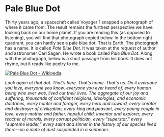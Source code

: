 # Pale Blue Dot

Thirty years ago, a spacecraft called Voyager 1 snapped a photograph of where it came from. The result remains the furthest perspective we have looking back on our home planet. If you are reading this (as opposed to listening), you will find that photograph copied below. In the bottom right quadrant, you can hardly see a pale blue dot. That is Earth. The photograph has a name. It is called _Pale Blue Dot_. It was taken at the request of author and astronomer Carl Sagan. He wrote a book called _Pale Blue Dot_. Along with the photograph, below is a short passage from his book. It does not rhyme, but it reads like poetry to me.

[![Pale Blue Dot - Wikipedia](https://substackcdn.com/image/fetch/w_1456,c_limit,f_auto,q_auto:good,fl_progressive:steep/https%3A%2F%2Fsubstack-post-media.s3.amazonaws.com%2Fpublic%2Fimages%2Fce87371a-7dff-4b5f-96b3-06d3952da5f7_453x614.png)](https://substackcdn.com/image/fetch/f_auto,q_auto:good,fl_progressive:steep/https%3A%2F%2Fsubstack-post-media.s3.amazonaws.com%2Fpublic%2Fimages%2Fce87371a-7dff-4b5f-96b3-06d3952da5f7_453x614.png)

_Look again at that dot. That's here. That's home. That's us. On it everyone you love, everyone you know, everyone you ever heard of, every human being who ever was, lived out their lives. The aggregate of our joy and suffering, thousands of confident religions, ideologies, and economic doctrines, every hunter and forager, every hero and coward, every creator and destroyer of civilization, every king and peasant, every young couple in love, every mother and father, hopeful child, inventor and explorer, every teacher of morals, every corrupt politician, every "superstar," every "supreme leader," every saint and sinner in the history of our species lived there--on a mote of dust suspended in a sunbeam._
